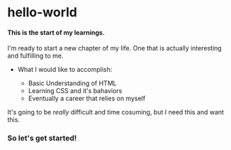 # hello-world
<html>
  <head>
      <h4>This is the start of my learnings.</h4>
  </head>
  <p>I'm ready to start a new chapter of my life. One that is actually interesting and fulfilling to me.</p>
<p>
<ul>
  <li>What I would like to accomplish:</li>
    <ul>
      <li>Basic Understanding of HTML</li>
      <li>Learning CSS and it's bahaviors</li>
      <li>Eventually a career that relies on myself</li>
      </ul>
      </ul>
      </p>
<p>It's going to be <i>really</i> difficult and time cosuming, but I need this and want this.</p>

<h3>So let's get started!</h3>

</html

